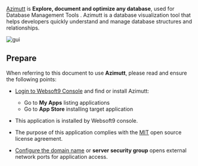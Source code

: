 [Azimutt](https://azimutt.app) is **Explore, document and optimize any database**, used for Database Management Tools . Azimutt is a database visualization tool that helps developers quickly understand and manage database structures and relationships.


![gui](https://libs.websoft9.com/Websoft9/DocsPicture/zh/azimutt/azimutt-gui-websoft9.png)


## Prepare

When referring to this document to use **Azimutt**, please read and ensure the following points:

- [Login to Websoft9 Console](./login-console) and find or install Azimutt:
  - Go to **My Apps** listing applications 
  - Go to **App Store** installing target application

- This application is installed by Websoft9 console.


- The purpose of this application complies with the [MIT](https://opensource.org/licenses/MIT) open source license agreement.


- [Configure the domain name](./domain-set) or **server security group** opens external network ports for application access.